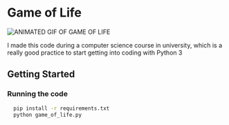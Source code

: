 
# Game of Life

![ANIMATED GIF OF GAME OF LIFE](https://imgur.com/7c06NIm.gif)

I made this code during a computer science course in university, which is a really good practice to start getting into coding with Python 3
## Getting Started

### Running the code

```bash
  pip install -r requirements.txt
  python game_of_life.py
```
